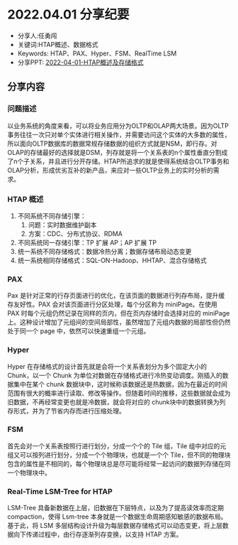 # 2022.04.01 分享纪要

- 分享人:任勇闯
- 关键词:HTAP概述、数据格式
- Keywords: HTAP、PAX、Hyper、FSM、RealTime LSM
- 分享PPT: [2022-04-01-HTAP概述及存储格式](./slides/2022-04-01-HTAP概述及存储格式.pdf)

## 分享内容

### 问题描述

以业务系统的角度来看，可以将业务应用分为OLTP和OLAP两大场景。因为OLTP事务往往一次只对单个实体进行相关操作，并需要访问这个实体的大多数的属性，所以面向OLTP数据库的数据常规存储数据的组织方式就是NSM，即行存。对OLAP的存储最好的选择就是DSM，列存就是将一个关系表的n个属性垂直分割成了n个子关系，并且进行分开存储。HTAP所追求的就是使得系统结合OLTP事务和OLAP分析，形成优劣互补的新产品，来应对一些OLTP业务上的实时分析的需求。

### HTAP 概述

1. 不同系统不同存储引擎：
   1. 问题：实时数据维护副本
   2. 方案：CDC、分布式协议、RDMA
2. 不同系统同一存储引擎：TP 扩展 AP；AP 扩展 TP
3. 统一系统不同存储格式：数据冷热分离；数据存储布局动态变更
4. 统一系统相同存储格式：SQL-ON-Hadoop、HHTAP、混合存储格式

### PAX

Pax 是针对正常的行存页面进行的优化，在该页面的数据进行列存布局，提升缓存友好性。PAX 会对该页面进行分区处理，每个分区称为 miniPage。在使用 PAX 时每个元组仍然记录在同样的页内，但在页内存储时会选择对应的 miniPage 上。这种设计增加了元组间的空间局部性，虽然增加了元组内数据的局部性但仍然处于同一个 page 中，依然可以快速重组一个元组。

### Hyper

Hyper 在存储格式的设计首先就是会将一个关系表划分为多个固定大小的 Chunk，以一个 Chunk 为单位对数据在存储格式进行冷热变动调度。刚插入的数据集中在某个 chunk 数据块中，这时候称该数据还是热数据，因为在最近的时间范围有很大的概率进行读取、修改等操作。但随着时间的推移，这些数据就会成为旧数据，不再经常变更也就是冷数据，就会将对应的 chunk块中的数据转换为列存形式，并为了节省内存而进行压缩处理。

### FSM

首先会对一个关系表按照行进行划分，分成一个个的 Tile 组，Tile 组中对应的元组又可以按列进行划分，分成一个个物理块，也就是一个个 Tile，但不同的物理块包含的属性是不相同的，每个物理块总是尽可能将经常一起访问的数据列存储在同一个物理块中。

### Real-Time LSM-Tree for HTAP

LSM-Tree 具备新数据在上层，旧数据在下层特点，以及为了提高读效率而定期 compaction，使得 Lsm-tree 本身就是一个数据生命周期感知敏感的数据布局。基于此，将 LSM 多层结构设计升级为每层数据存储格式可以动态变更，将上层数据向下传递过程中，由行存逐渐列存变换，以支持 HTAP 方案。

